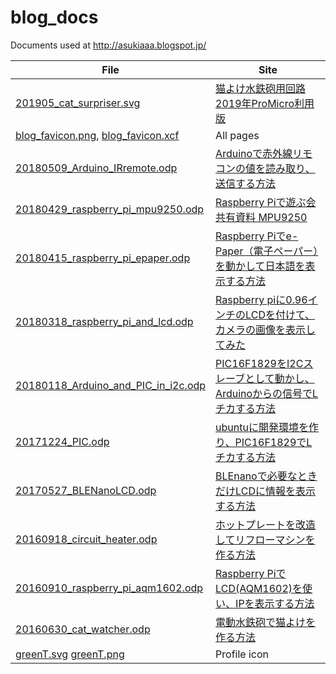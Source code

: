 # blog_docs
Documents used at http://asukiaaa.blogspot.jp/

File | Site
---- | ----
[201905_cat_surpriser.svg](201905_cat_surpriser.svg) | [猫よけ水鉄砲用回路2019年ProMicro利用版](https://asukiaaa.blogspot.com/2019/05/2019promicro.html)
[blog_favicon.png](./blog_favicon.png), [blog_favicon.xcf](./blog_favicon.xcf) | All pages
[20180509_Arduino_IRremote.odp](./20180509_Arduino_IRremote.odp) | [Arduinoで赤外線リモコンの値を読み取り、送信する方法](http://asukiaaa.blogspot.com/2018/05/arduino.html)
[20180429_raspberry_pi_mpu9250.odp](./20180429_raspberry_pi_mpu9250.odp) | [Raspberry Piで遊ぶ会 共有資料 MPU9250](http://asukiaaa.blogspot.com/2018/04/raspberry-pi-mpu9250.html)
[20180415_raspberry_pi_epaper.odp](./20180415_raspberry_pi_epaper.odp) | [Raspberry Piでe-Paper（電子ペーパー）を動かして日本語を表示する方法](http://asukiaaa.blogspot.com/2018/04/raspberry-pie-paper.html)
[20180318_raspberry_pi_and_lcd.odp](./20180318_raspberry_pi_and_lcd.odp) | [Raspberry piに0.96インチのLCDを付けて、カメラの画像を表示してみた](http://asukiaaa.blogspot.com/2018/03/raspberry-pi096lcd.html)
[20180118_Arduino_and_PIC_in_i2c.odp](20180118_Arduino_and_PIC_in_i2c.odp) | [PIC16F1829をI2Cスレーブとして動かし、Arduinoからの信号でLチカする方法](http://asukiaaa.blogspot.jp/2018/01/pic16f1829i2carduinol.html)
[20171224_PIC.odp](./20171224_PIC.odp) | [ubuntuに開発環境を作り、PIC16F1829でLチカする方法](http://asukiaaa.blogspot.jp/2017/12/ubuntupic16f1829l.html)
[20170527_BLENanoLCD.odp](./20170527_BLENanoLCD.odp) | [BLEnanoで必要なときだけLCDに情報を表示する方法](http://asukiaaa.blogspot.jp/2017/05/blenanolcd.html)
[20160918_circuit_heater.odp](./20160918_circuit_heater.odp) | [ホットプレートを改造してリフローマシンを作る方法](http://asukiaaa.blogspot.com/2016/09/blog-post.html)
[20160910_raspberry_pi_aqm1602.odp](./20160910_raspberry_pi_aqm1602.odp) | [Raspberry PiでLCD(AQM1602)を使い、IPを表示する方法](http://asukiaaa.blogspot.jp/2016/09/raspberry-pilcdaqm1602ip.html)
[20160630_cat_watcher.odp](./20160630_cat_watcher.odp) | [電動水鉄砲で猫よけを作る方法](http://asukiaaa.blogspot.com/2016/06/blog-post_30.html)
[greenT.svg](./greenT.svg) [greenT.png](./greenT.png) | Profile icon